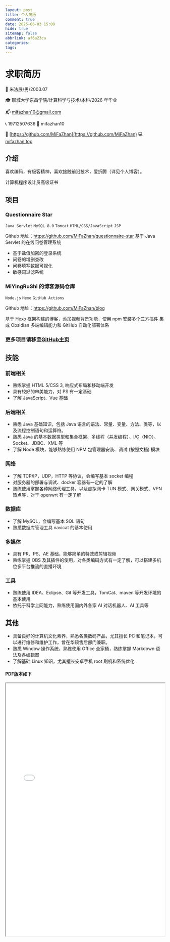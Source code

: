 ```yaml
---
layout: post
title: 个人简历
comment: true
date: 2025-06-03 15:09
hide: true
sitemap: false
abbrlink: af6a23ca
categories: 
tags:
---
```

# 求职简历

👔 米法展/男/2003.07

🎓 聊城大学东昌学院/计算科学与技术/本科/2026 年毕业

📬 [mifazhan10@gmail.com](mailto:mifazhan10@gmail.com)

📞 19712507636                                                📩 mifazhan10

🔗 [https://github.com/MiFaZhan](https://github.com/MiFaZhan)                   💻 [mifazhan.top](https://mifazhan.top/)

## 介绍

喜欢编码，有极客精神，喜欢接触前沿技术，爱折腾（详见个人博客）。

计算机程序设计员高级证书

## 项目

### Questionnaire Star

`Java Servlet` `MySQL 8.0` `Tomcat`  `HTML/CSS/JavaScript` `JSP`

Github 地址：https://github.com/MiFaZhan/questionnaire-star
基于 Java Servlet 的在线问卷管理系统

- 基于盐值加密的登录系统
- 问卷的增删查改
- 问卷填写数据可视化
- 敏感词过滤系统

### MiYingRuShi 的博客源码仓库

`Node.js` `Hexo` `GitHub Actions`

Github 地址：https://github.com/MiFaZhan/blog

基于 Hexo 框架构建的博客，添加视频背景功能，使用 npm 安装多个三方插件
集成 Obsidian 多端编辑能力和 GitHub 自动化部署体系

### 更多项目请移至[GitHub主页](https://github.com/MiFaZhan)


## 技能

### 前端相关

- 熟练掌握 HTML 5/CSS 3, 响应式布局和移动端开发
- 具有较好的审美能力，对 PS 有一定基础
- 了解 JavaScript、Vue 基础

### 后端相关

- 熟悉 Java 基础知识，包括 Java 语言的语法、常量、变量、方法、类等，以及流程控制语句和运算符。
- 熟悉 Java 的基本数据类型和集合框架、多线程（并发编程）、I/O（NIO）、Socket、JDBC、XML 等
- 了解 Node 模块，能够熟练使用 NPM 包管理器安装、调试 (按照文档) 模块

### 网络

- 了解 TCP/IP，UDP，HTTP 等协议，会编写基本 socket 编程
- 对服务器的部署与调试、docker 容器有一定的了解
- 熟练使用掌握各种网络代理工具，以及虚拟网卡 TUN 模式、网关模式、VPN 热点等，对于 openwrt 有一定了解

### 数据库

- 了解 MySQL，会编写基本 SQL 语句
- 熟悉数据库管理工具 navicat 的基本使用

### 多媒体

- 具有 PR、PS、AE 基础，能够简单的特效或剪辑视频
- 熟练掌握 OBS 及其插件的使用，对各类编码方式有一定了解，可以搭建多机位多平台推流的直播环境

### 工具

- 熟练使用 IDEA、Eclipse、Git 等开发工具，TomCat、maven 等开发环境的基本使用
- 依托于科学上网能力，熟练使用国内外各家 AI 对话机器人、AI 工具等

## 其他

- 具备良好的计算机文化素养，熟悉各类数码产品，尤其擅长 PC 和笔记本，可以进行维修和维护工作，曾在华硕售后部门兼职。
- 熟悉 Window 操作系统，熟练使用 Office 全家桶，熟练掌握 Markdown 语法及各编辑器
- 了解基础 Linux 知识，尤其擅长安卓手机 root 刷机和系统优化



#### PDF版本如下

<div>
  <iframe 
    src="/pdfjs/web/viewer.html?file=/PDF/米法展-简历-2.pdf" 
    width="100%" 
    height="800px"
  ></iframe>
</div>